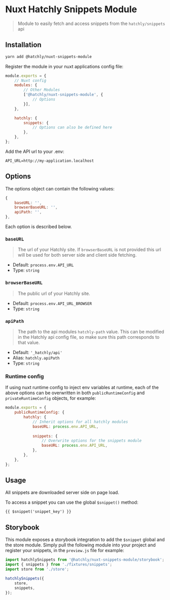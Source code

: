 # Nuxt Hatchly Snippets Module

> Module to easily fetch and access snippets from the `hatchly/snippets` api

## Installation

```bash
yarn add @hatchly/nuxt-snippets-module
```

Register the module in your nuxt applications config file:

```js
module.exports = {
    // Nuxt config
    modules: {
        // Other Modules
        ['@hatchly/nuxt-snippets-module', {
            // Options
        }],
    },

    hatchly: {
        snippets: {
            // Options can also be defined here
        },
    },
};
```

Add the API url to your .env:

```
API_URL=http://my-application.localhost
```

## Options

The options object can contain the following values: 

```js
{
    baseURL: '',
    browserBaseURL: '',
    apiPath: '',
},
```

Each option is described below.

### `baseURL`

> The url of your Hatchly site. If `browserBaseURL` is not provided this url will be used for both server side and client side fetching.

- Default: `process.env.API_URL`
- Type: `string`

### `browserBaseURL`

> The public url of your Hatchly site. 

- Default: `process.env.API_URL_BROWSER`
- Type: `string`

### `apiPath`

> The path to the api modules `hatchly-path` value. This can be modified in the Hatchly api config file, so make sure this path corresponds to that value.

- Default: `'_hatchly/api'`
- Alias: `hatchly.apiPath`
- Type: `string`

### Runtime config

If using nuxt runtime config to inject env variables at runtime, each of the above options can be overwritten in both `publicRuntimeConfig` and `privateRuntimeConfig` objects, for example:

```js
module.exports = {
    publicRuntimeConfig: {
        hatchly: {
            // Inherit options for all hatchly modules
            baseURL: process.env.API_URL,
            
            snippets: {
                // Overwrite options for the snippets module
                baseURL: process.env.API_URL,
            },
        },    
    },
};
```

## Usage

All snippets are downloaded server side on page load.

To access a snippet you can use the global `$snippet()` method:

```vue
{{ $snippet('snippet_key') }}
```

## Storybook

This module exposes a storybook integration to add the `$snippet` global and the store module. Simply pull the following module into your project and register your snippets, in the `preview.js` file for example:

```js
import hatchlySnippets from '@hatchly/nuxt-snippets-module/storybook';
import { snippets } from './fixtures/snippets';
import store from './store';

hatchlySnippets({
    store,
    snippets,
});
```
